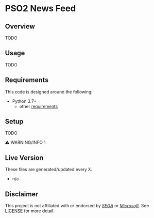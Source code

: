 # PSO2 News Feed

## Overview

TODO

## Usage

TODO

## Requirements

This code is designed around the following:

- Python 3.7+
    - other [requirements](requirements.txt)

## Setup

TODO

⚠️ WARNING/INFO 1

## Live Version

These files are generated/updated every X.

- n/a

## Disclaimer

This project is not affiliated with or endorsed by *[SEGA][SEGA]* or *[Microsoft][MICROSOFT]*. See [LICENSE](LICENSE) for more detail.

[SEGA]: https://www.sega.com/
[MICROSOFT]: https://www.microsoft.com/

